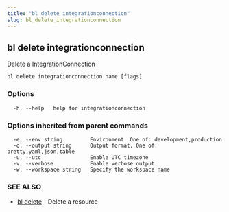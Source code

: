```yaml
---
title: "bl delete integrationconnection"
slug: bl_delete_integrationconnection
---
```

## bl delete integrationconnection

Delete a IntegrationConnection

```
bl delete integrationconnection name [flags]
```

### Options

```
  -h, --help   help for integrationconnection
```

### Options inherited from parent commands

```
  -e, --env string         Environment. One of: development,production
  -o, --output string      Output format. One of: pretty,yaml,json,table
  -u, --utc                Enable UTC timezone
  -v, --verbose            Enable verbose output
  -w, --workspace string   Specify the workspace name
```

### SEE ALSO

* [bl delete](bl_delete.md)	 - Delete a resource

